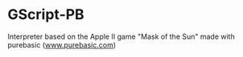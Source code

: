 # GScript-PB
Interpreter based on the Apple II game "Mask of the Sun"
made with purebasic (www.purebasic.com)
